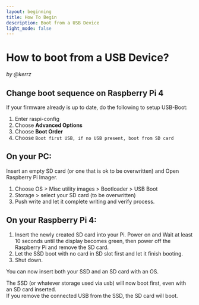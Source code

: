 ```yaml
---
layout: beginning
title: How To Begin
description: Boot from a USB Device
light_mode: false
---
```


# How to boot from a USB Device?
_by @kerrz_

## Change boot sequence on Raspberry Pi 4

If your firmware already is up to date, do the following to setup USB-Boot:

1. Enter raspi-config
2. Choose **Advanced Options**
3. Choose **Boot Order**
4. Choose ` Boot first USB, if no USB present, boot from SD card `

## On your PC:
Insert an empty SD card (or one that is ok to be overwritten) and Open Raspberry Pi Imager.
1. Choose OS > Misc utility images > Bootloader > USB Boot
2. Storage > select your SD card (to be overwritten) 
3. Push write and let it complete writing and verify process.

## On your Raspberry Pi 4:
1. Insert the newly created SD card into your Pi. Power on and Wait at least 10 seconds until the display becomes green, then power off the Raspberry Pi and remove the SD card.
2. Let the SSD boot with no card in SD slot first and let it finish booting.
3. Shut down.

You can now insert both your SSD and an SD card with an OS. 

The SSD (or whatever storage used via usb) will now boot first, even with an SD card inserted.    
If you remove the connected USB from the SSD, the SD card will boot.
